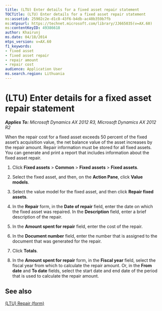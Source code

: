 ```yaml
---
title: (LTU) Enter details for a fixed asset repair statement
TOCTitle: (LTU) Enter details for a fixed asset repair statement
ms:assetid: 25902c2e-d1c8-43f6-b4db-ac40b359b7fb
ms:mtpsurl: https://technet.microsoft.com/library/JJ665035(v=AX.60)
ms:contentKeyID: 49386618
author: Khairunj
ms.date: 04/18/2014
mtps_version: v=AX.60
f1_keywords:
- fixed asset
- fixed asset repair
- repair amount
- repair cost
audience: Application User
ms.search.region: Lithuania
---
```


# (LTU) Enter details for a fixed asset repair statement 


_**Applies To:** Microsoft Dynamics AX 2012 R3, Microsoft Dynamics AX 2012 R2_

When the repair cost for a fixed asset exceeds 50 percent of the fixed asset’s acquisition value, the net balance value of the asset increases by the repair amount. Repair information must be stored for all fixed assets. You can generate and print a report that includes information about the fixed asset repair.

1.  Click **Fixed assets** \> **Common** \> **Fixed assets** \> **Fixed assets**.

2.  Select the fixed asset, and then, on the **Action Pane**, click **Value models**.

3.  Select the value model for the fixed asset, and then click **Repair fixed assets**.

4.  In the **Repair** form, in the **Date of repair** field, enter the date on which the fixed asset was repaired. In the **Description** field, enter a brief description of the repair.

5.  In the **Amount spent for repair** field, enter the cost of the repair.

6.  In the **Document number** field, enter the number that is assigned to the document that was generated for the repair.

7.  Click **Totals**.

8.  In the **Amount spent for repair** form, in the **Fiscal year** field, select the fiscal year from which to calculate the repair amount. Or, in the **From date** and **To date** fields, select the start date and end date of the period that is used to calculate the repair amount.

## See also

[(LTU) Repair (form)](https://technet.microsoft.com/library/jj665105\(v=ax.60\))

  


